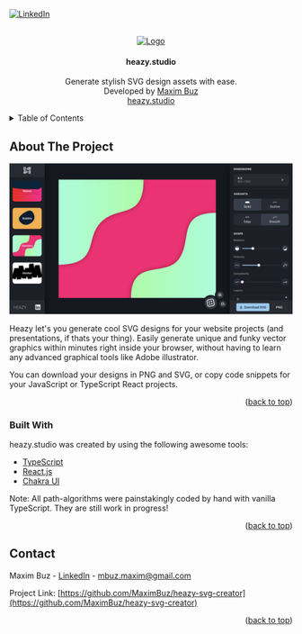 <div id="top"></div>

<!-- PROJECT SHIELDS -->
[![LinkedIn][linkedin-shield]][linkedin-url]




<!-- PROJECT LOGO -->
<br />
<div align="center">
  <a href="https://heazy.studio/">
    <img src="public/favicon.ico" alt="Logo" width="60" height="60">
  </a>

  <h4 align="center">heazy.studio</h4>

  <p align="center">
    Generate stylish SVG design assets with ease.
    <br/>
    Developed by <a href="https://www.linkedin.com/in/maxim-buz-17a2a717b/">Maxim Buz</a>
    <br/>
    <a href="https://heazy.studio/">heazy.studio</a>
  </p>
</div>



<!-- TABLE OF CONTENTS -->
<details>
  <summary>Table of Contents</summary>
  <ol>
    <li>
      <a href="#about-the-project">About The Project</a>
      <ul>
        <li><a href="#built-with">Built With</a></li>
      </ul>
    </li>
    <li><a href="#contact">Contact</a></li>
  </ol>
</details>



<!-- ABOUT THE PROJECT -->
## About The Project

[![Product Name Screen Shot][product-screenshot]](https://heazy.studio/)

Heazy let's you generate cool SVG designs for your website projects (and presentations, if thats your thing).
Easily generate unique and funky vector graphics within minutes right inside your browser, without having to learn any advanced graphical tools like Adobe illustrator.

You can download your designs in PNG and SVG, or copy code snippets for your JavaScript or TypeScript React projects.

<p align="right">(<a href="#top">back to top</a>)</p>



### Built With

heazy.studio was created by using the following awesome tools:

* [TypeScript](https://www.typescriptlang.org/)
* [React.js](https://reactjs.org/)
* [Chakra UI](https://chakra-ui.com/)

Note: All path-algorithms were painstakingly coded by hand with vanilla TypeScript. They are still work in progress!


<p align="right">(<a href="#top">back to top</a>)</p>


<!-- CONTACT -->
## Contact

Maxim Buz - [LinkedIn](https://www.linkedin.com/in/maxim-buz-17a2a717b/) - mbuz.maxim@gmail.com

Project Link: [https://github.com/MaximBuz/heazy-svg-creator](https://github.com/MaximBuz/heazy-svg-creator)

<p align="right">(<a href="#top">back to top</a>)</p>



<!-- MARKDOWN LINKS & IMAGES -->
<!-- https://www.markdownguide.org/basic-syntax/#reference-style-links -->
[linkedin-shield]: https://img.shields.io/badge/-LinkedIn-black.svg?style=for-the-badge&logo=linkedin&colorB=555
[linkedin-url]: https://www.linkedin.com/in/maxim-buz-17a2a717b/
[product-screenshot]: ./github-screenshot.png
